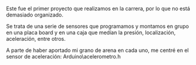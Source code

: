 Este fue el primer proyecto que realizamos en la carrera, por lo que no está demasiado organizado.

Se trata de una serie de sensores que programamos y montamos en grupo en una placa board y en una caja que medían la presión, localización, aceleración, entre otros.

A parte de haber aportado mi grano de arena en cada uno, me centré en el sensor de aceleración:
Arduino\acelerometro.h
